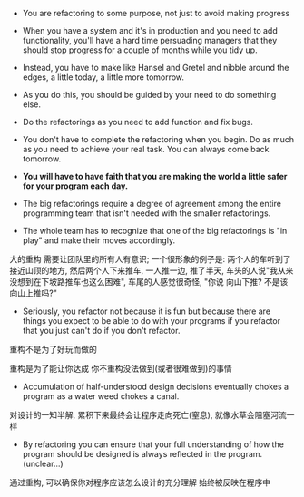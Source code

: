 + You are refactoring to some purpose, not just to avoid making progress

+ When you have a system and it's in production and you need to add functionality, you'll have a hard time persuading managers that they should stop progress for a couple of months while you tidy up.
+ Instead, you have to make like Hansel and Gretel and nibble around the edges, a little today, a little more tomorrow.

+ As you do this, you should be guided by your need to do something else.
+ Do the refactorings as you need to add function and fix bugs.
+ You don't have to complete the refactoring when you begin. Do as much as you need to achieve your real task. You can always come back tomorrow.

+ **You will have to have faith that you are making the world a little safer for your program each day.**

+ The big refactorings require a degree of agreement among the entire programming team that isn't needed with the smaller refactorings.
+ The whole team has to recognize that one of the big refactorings is "in play" and make their moves accordingly.

大的重构 需要让团队里的所有人有意识; 一个很形象的例子是: 两个人的车听到了接近山顶的地方, 然后两个人下来推车, 一人推一边, 推了半天, 车头的人说"我从来没想到在下坡路推车也这么困难", 车尾的人感觉很奇怪, "你说 向山下推? 不是该向山上推吗?"

+ Seriously, you refactor not because it is fun but because there are things you expect to be able to do with your programs if you refactor that you just can't do if you don't refactor.

重构不是为了好玩而做的

重构是为了能让你达成 你不重构没法做到(或者很难做到)的事情

+ Accumulation of half-understood design decisions eventually chokes a program as a water weed chokes a canal.

对设计的一知半解, 累积下来最终会让程序走向死亡(窒息), 就像水草会阻塞河流一样

+ By refactoring you can ensure that your full understanding of how the program should be designed is always reflected in the program.(unclear...)

通过重构, 可以确保你对程序应该怎么设计的充分理解 始终被反映在程序中
